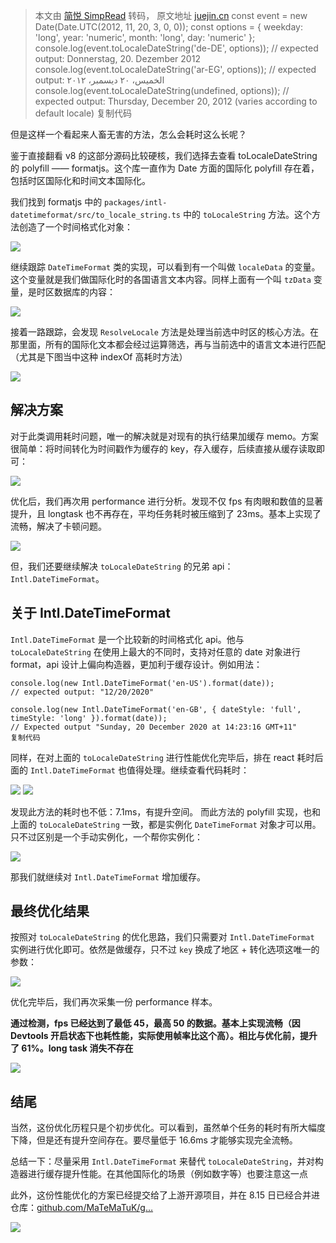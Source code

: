 > 本文由 [简悦 SimpRead](http://ksria.com/simpread/) 转码， 原文地址 [juejin.cn](https://juejin.cn/post/7008963334879838216) const event = new Date(Date.UTC(2012, 11, 20, 3, 0, 0)); const options = { weekday: 'long', year: 'numeric', month: 'long', day: 'numeric' }; console.log(event.toLocaleDateString('de-DE', options)); // expected output: Donnerstag, 20. Dezember 2012 console.log(event.toLocaleDateString('ar-EG', options)); // expected output: الخميس، ٢٠ ديسمبر، ٢٠١٢ console.log(event.toLocaleDateString(undefined, options)); // expected output: Thursday, December 20, 2012 (varies according to default locale) 复制代码

但是这样一个看起来人畜无害的方法，怎么会耗时这么长呢？

鉴于直接翻看 v8 的这部分源码比较硬核，我们选择去查看 toLocaleDateString 的 polyfill —— formatjs。这个库一直作为 Date 方面的国际化 polyfill 存在着，包括时区国际化和时间文本国际化。

我们找到 formatjs 中的 `packages/intl-datetimeformat/src/to_locale_string.ts` 中的 `toLocaleString` 方法。这个方法创造了一个时间格式化对象：

![](https://p3-juejin.byteimg.com/tos-cn-i-k3u1fbpfcp/203168d3fb834e0da19e0346012e6ed6~tplv-k3u1fbpfcp-watermark.awebp)

继续跟踪 `DateTimeFormat` 类的实现，可以看到有一个叫做 `localeData` 的变量。这个变量就是我们做国际化时的各国语言文本内容。同样上面有一个叫 `tzData` 变量，是时区数据库的内容：

![](https://p3-juejin.byteimg.com/tos-cn-i-k3u1fbpfcp/206c3cc2aadf4e6d93437bdc83ad2ea1~tplv-k3u1fbpfcp-watermark.awebp)

接着一路跟踪，会发现 `ResolveLocale` 方法是处理当前选中时区的核心方法。在那里面，所有的国际化文本都会经过运算筛选，再与当前选中的语言文本进行匹配（尤其是下图当中这种 indexOf 高耗时方法）

![](https://p3-juejin.byteimg.com/tos-cn-i-k3u1fbpfcp/0d212f32141142b5952d6241e1912656~tplv-k3u1fbpfcp-watermark.awebp)

解决方案
----

对于此类调用耗时问题，唯一的解决就是对现有的执行结果加缓存 memo。方案很简单：将时间转化为时间戳作为缓存的 key，存入缓存，后续直接从缓存读取即可：

![](https://p3-juejin.byteimg.com/tos-cn-i-k3u1fbpfcp/64598b5652a34dad9f1a0b2fa31639db~tplv-k3u1fbpfcp-watermark.awebp)

优化后，我们再次用 performance 进行分析。发现不仅 fps 有肉眼和数值的显著提升，且 longtask 也不再存在，平均任务耗时被压缩到了 23ms。基本上实现了流畅，解决了卡顿问题。

![](https://p3-juejin.byteimg.com/tos-cn-i-k3u1fbpfcp/792c9062eab640439a606eb695b1edd7~tplv-k3u1fbpfcp-watermark.awebp)

但，我们还要继续解决 `toLocaleDateString` 的兄弟 api：`Intl.DateTimeFormat`。 ​

关于 Intl.DateTimeFormat
----------------------

`Intl.DateTimeFormat` 是一个比较新的时间格式化 api。他与 `toLocaleDateString` 在使用上最大的不同时，支持对任意的 date 对象进行 format，api 设计上偏向构造器，更加利于缓存设计。例如用法：

```
console.log(new Intl.DateTimeFormat('en-US').format(date));
// expected output: "12/20/2020"

console.log(new Intl.DateTimeFormat('en-GB', { dateStyle: 'full', timeStyle: 'long' }).format(date));
// Expected output "Sunday, 20 December 2020 at 14:23:16 GMT+11"
复制代码
```

同样，在对上面的 `toLocaleDateString` 进行性能优化完毕后，排在 react 耗时后面的 `Intl.DateTimeFormat` 也值得处理。继续查看代码耗时：

![](https://p3-juejin.byteimg.com/tos-cn-i-k3u1fbpfcp/8f228b848c324476b5e33cf6b95daa54~tplv-k3u1fbpfcp-watermark.awebp) ![](https://p3-juejin.byteimg.com/tos-cn-i-k3u1fbpfcp/18038529f7394723bf8425cbcaab1798~tplv-k3u1fbpfcp-watermark.awebp)

发现此方法的耗时也不低：7.1ms，有提升空间。 而此方法的 polyfill 实现，也和上面的 `toLocaleDateString` 一致，都是实例化 `DateTimeFormat` 对象才可以用。只不过区别是一个手动实例化，一个帮你实例化：

![](https://p3-juejin.byteimg.com/tos-cn-i-k3u1fbpfcp/d175e41e9aad434ba2be4c64fb88eb3f~tplv-k3u1fbpfcp-watermark.awebp)

那我们就继续对 `Intl.DateTimeFormat` 增加缓存。

最终优化结果
------

按照对 `toLocaleDateString` 的优化思路，我们只需要对 `Intl.DateTimeFormat` 实例进行优化即可。依然是做缓存，只不过 `key` 换成了地区 + 转化选项这唯一的参数：

![](https://p3-juejin.byteimg.com/tos-cn-i-k3u1fbpfcp/490f4e836f92489abc13dc83b06ac7d3~tplv-k3u1fbpfcp-watermark.awebp)

优化完毕后，我们再次采集一份 performance 样本。

**通过检测，fps 已经达到了最低 45，最高 50 的数据。基本上实现流畅（因 Devtools 开启状态下也耗性能，实际使用帧率比这个高）。相比与优化前，提升了 61%。long task 消失不存在**

![](https://p3-juejin.byteimg.com/tos-cn-i-k3u1fbpfcp/5e775ee812754af888b90b0a497d2e44~tplv-k3u1fbpfcp-watermark.awebp)

结尾
--

当然，这份优化历程只是个初步优化。可以看到，虽然单个任务的耗时有所大幅度下降，但是还有提升空间存在。要尽量低于 16.6ms 才能够实现完全流畅。

总结一下：尽量采用 `Intl.DateTimeFormat` 来替代 `toLocaleDateString`，并对构造器进行缓存提升性能。在其他国际化的场景（例如数字等）也要注意这一点

此外，这份性能优化的方案已经提交给了上游开源项目，并在 8.15 日已经合并进仓库：[github.com/MaTeMaTuK/g…](https://link.juejin.cn?target=https%3A%2F%2Fgithub.com%2FMaTeMaTuK%2Fgantt-task-react%2Fpull%2F19 "https://github.com/MaTeMaTuK/gantt-task-react/pull/19")

![](https://p3-juejin.byteimg.com/tos-cn-i-k3u1fbpfcp/0bfbd13a1c514068a417fd6adeda6fda~tplv-k3u1fbpfcp-watermark.awebp)